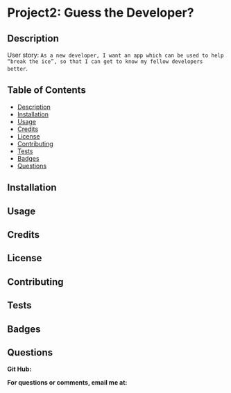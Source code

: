 # Project2: Guess the Developer?

## Description

User story: `As a new developer, I want an app which can be used to help “break the ice”, so that I can get to know my fellow developers better`.

## Table of Contents

- [Description](#description)
- [Installation](#installation)
- [Usage](#usage)
- [Credits](#credits)
- [License](#license)
- [Contributing](#contributing)
- [Tests](#tests)
- [Badges](#badges)
- [Questions](#questions)

## Installation

## Usage

## Credits

## License

## Contributing

## Tests

## Badges

## Questions

**Git Hub:**

**For questions or comments, email me at:**
